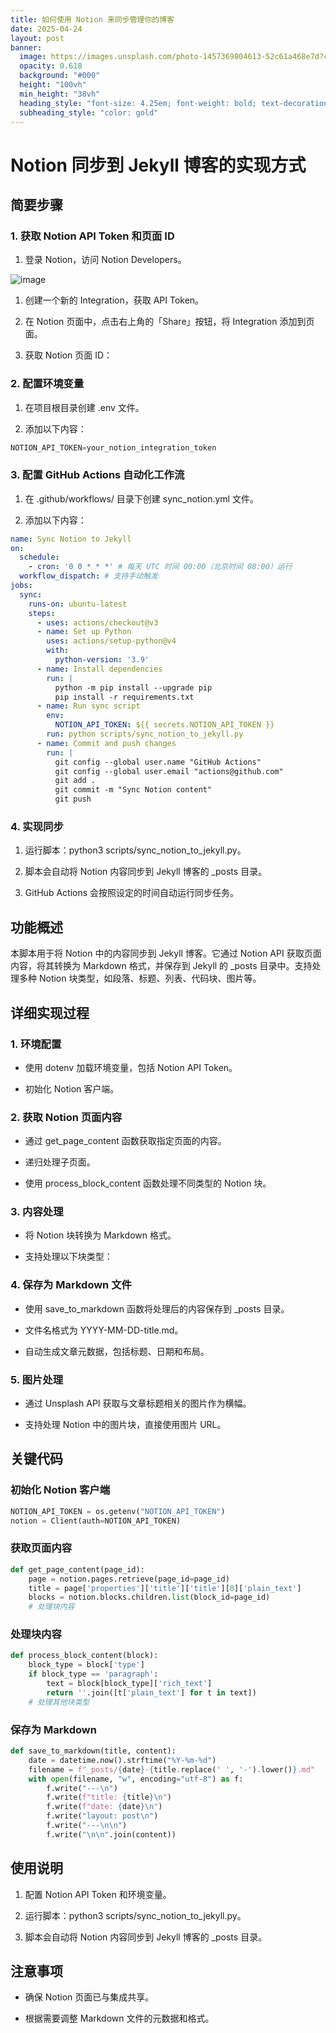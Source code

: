 ```yaml
---
title: 如何使用 Notion 来同步管理你的博客
date: 2025-04-24
layout: post
banner:
  image: https://images.unsplash.com/photo-1457369804613-52c61a468e7d?crop=entropy&cs=tinysrgb&fit=max&fm=jpg&ixid=M3w2OTIwMzJ8MHwxfHJhbmRvbXx8fHx8fHx8fDE3NDU0OTg1NTh8&ixlib=rb-4.0.3&q=80&w=1080
  opacity: 0.618
  background: "#000"
  height: "100vh"
  min_height: "38vh"
  heading_style: "font-size: 4.25em; font-weight: bold; text-decoration: underline"
  subheading_style: "color: gold"
---
```


# Notion 同步到 Jekyll 博客的实现方式

## 简要步骤

### 1. 获取 Notion API Token 和页面 ID

1. 登录 Notion，访问 Notion Developers。

![image](https://prod-files-secure.s3.us-west-2.amazonaws.com/a7a0cc5a-89b9-4cda-8686-1fba0ca52f40/d19c1afe-dea5-4312-9333-786b0ba83054/image.png?X-Amz-Algorithm=AWS4-HMAC-SHA256&X-Amz-Content-Sha256=UNSIGNED-PAYLOAD&X-Amz-Credential=ASIAZI2LB466YEIJ5HDV%2F20250424%2Fus-west-2%2Fs3%2Faws4_request&X-Amz-Date=20250424T124238Z&X-Amz-Expires=3600&X-Amz-Security-Token=IQoJb3JpZ2luX2VjEHwaCXVzLXdlc3QtMiJIMEYCIQClBDqFJgRbJN8CE%2FlCFUgIPxJDTJKGL%2BLzqNlI%2FanZEAIhAPBUjm14zGKfnY0xJtWXXeJtwbKrxXwvBJOTX6CzKUVfKv8DCBQQABoMNjM3NDIzMTgzODA1IgyGZ32qZDj8hr%2BgC9wq3APUBovztMo13UCWg7Ql%2FlC0HORMG9Oxwd2bO%2FZO5gPGT%2FgRYTyG9Fca6mDk5RApRLpyE3cOIR7OJ2VfY7g3tU8Irr7%2FwEilTkiVELpQSFcs4H9jDp%2B%2BIUmQVdaKRgCj5v9GNegxv2A2GHhylku%2FdnuIgD9ZTqPu2cLtsYB9qyNFhBLKMOOfm3feHnOc7NgB5o5uhddkD%2F9dqbVa9ggBZwaVYw7QUNxsU%2BkN9sQ492LVtVzVGIUmq6F73Oji4pzjxY2Z0Q3acxY7R%2BNVPZaSjwB3qxp8kmEgxbxWEQShLfHHNDKNxClh%2F5rElgV7xM3WBwJiOa1T%2BEvh%2BHKhiN4Pmu4pGEIqnXQTHze9%2FS487Xhb4rk0lvRDjM93kPGiBdwBJYIthEFnlAqZzt3G%2FyoeYMTf67zPTHT4umJIJAERxwiXoHkc7k3ljDdWc%2B26TC0ScWLR9rkxLYjtRIiDAktgc6Xsj2nFKBoK6QQljqdesKr0rBhCb3g96kLOrbpbgJ9LhS86U%2B3dHz%2FpCYtR67Jg%2F1IZDS89qu5qP6b17j16TCLLy4m4umWye9%2BpckCdYbk3MRtkcjRk4Zc0sEc1QIBfpaR%2F2ItDAVOHSypBn9QjJmg2Nf9Cz55KsPirgVYgQDD5vKjABjqkAe%2FHsXh0%2BswXdmB%2FtyO%2BqSUhoc81PTct8WlE1941To%2BGbCdXlF3sPktKoUgwZbz2ypPFgiQOjuun81%2Fvul9iK%2BiOIBuO9g6KbDWw6OV1qhgrLPMXwXfbeYHxcCfKEwxbCcMSn%2FVi%2FsmaUED0v0gmwVQD6wZSKkw2Nx4KT5iAxLYwwTZde5ipV9aUebprVBns9yAG5neCC2q5wvBWoYcz1DuJoKJk&X-Amz-Signature=b948a1e31faf2c94ccfd9ad72315907c53e5349933ec28194c119ebf53a6bbe9&X-Amz-SignedHeaders=host&x-id=GetObject)

1. 创建一个新的 Integration，获取 API Token。

1. 在 Notion 页面中，点击右上角的「Share」按钮，将 Integration 添加到页面。

1. 获取 Notion 页面 ID：


### 2. 配置环境变量

1. 在项目根目录创建 .env 文件。

1. 添加以下内容：

```javascript
NOTION_API_TOKEN=your_notion_integration_token
```

### 3. 配置 GitHub Actions 自动化工作流

1. 在 .github/workflows/ 目录下创建 sync_notion.yml 文件。

1. 添加以下内容：

```yaml
name: Sync Notion to Jekyll
on:
  schedule:
    - cron: '0 0 * * *' # 每天 UTC 时间 00:00（北京时间 08:00）运行
  workflow_dispatch: # 支持手动触发
jobs:
  sync:
    runs-on: ubuntu-latest
    steps:
      - uses: actions/checkout@v3
      - name: Set up Python
        uses: actions/setup-python@v4
        with:
          python-version: '3.9'
      - name: Install dependencies
        run: |
          python -m pip install --upgrade pip
          pip install -r requirements.txt
      - name: Run sync script
        env:
          NOTION_API_TOKEN: ${{ secrets.NOTION_API_TOKEN }}
        run: python scripts/sync_notion_to_jekyll.py
      - name: Commit and push changes
        run: |
          git config --global user.name "GitHub Actions"
          git config --global user.email "actions@github.com"
          git add .
          git commit -m "Sync Notion content"
          git push
```

### 4. 实现同步

1. 运行脚本：python3 scripts/sync_notion_to_jekyll.py。

1. 脚本会自动将 Notion 内容同步到 Jekyll 博客的 _posts 目录。

1. GitHub Actions 会按照设定的时间自动运行同步任务。

## 功能概述

本脚本用于将 Notion 中的内容同步到 Jekyll 博客。它通过 Notion API 获取页面内容，将其转换为 Markdown 格式，并保存到 Jekyll 的 _posts 目录中。支持处理多种 Notion 块类型，如段落、标题、列表、代码块、图片等。

## 详细实现过程

### 1. 环境配置

- 使用 dotenv 加载环境变量，包括 Notion API Token。

- 初始化 Notion 客户端。

### 2. 获取 Notion 页面内容

- 通过 get_page_content 函数获取指定页面的内容。

- 递归处理子页面。

- 使用 process_block_content 函数处理不同类型的 Notion 块。

### 3. 内容处理

- 将 Notion 块转换为 Markdown 格式。

- 支持处理以下块类型：


### 4. 保存为 Markdown 文件

- 使用 save_to_markdown 函数将处理后的内容保存到 _posts 目录。

- 文件名格式为 YYYY-MM-DD-title.md。

- 自动生成文章元数据，包括标题、日期和布局。

### 5. 图片处理

- 通过 Unsplash API 获取与文章标题相关的图片作为横幅。

- 支持处理 Notion 中的图片块，直接使用图片 URL。

## 关键代码

### 初始化 Notion 客户端

```python
NOTION_API_TOKEN = os.getenv("NOTION_API_TOKEN")
notion = Client(auth=NOTION_API_TOKEN)
```

### 获取页面内容

```python
def get_page_content(page_id):
    page = notion.pages.retrieve(page_id=page_id)
    title = page['properties']['title']['title'][0]['plain_text']
    blocks = notion.blocks.children.list(block_id=page_id)
    # 处理块内容
```

### 处理块内容

```python
def process_block_content(block):
    block_type = block['type']
    if block_type == 'paragraph':
        text = block[block_type]['rich_text']
        return ''.join([t['plain_text'] for t in text])
    # 处理其他块类型
```

### 保存为 Markdown

```python
def save_to_markdown(title, content):
    date = datetime.now().strftime("%Y-%m-%d")
    filename = f"_posts/{date}-{title.replace(' ', '-').lower()}.md"
    with open(filename, "w", encoding="utf-8") as f:
        f.write("---\n")
        f.write(f"title: {title}\n")
        f.write(f"date: {date}\n")
        f.write("layout: post\n")
        f.write("---\n\n")
        f.write("\n\n".join(content))
```

## 使用说明

1. 配置 Notion API Token 和环境变量。

1. 运行脚本：python3 scripts/sync_notion_to_jekyll.py。

1. 脚本会自动将 Notion 内容同步到 Jekyll 博客的 _posts 目录。

## 注意事项

- 确保 Notion 页面已与集成共享。

- 根据需要调整 Markdown 文件的元数据和格式。